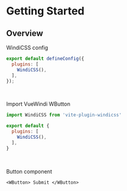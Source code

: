 # Getting Started


## Overview

WindiCSS config
```js
export default defineConfig({
  plugins: [
    WindiCSS(),
  ],
});
```

 <br />

Import VueWindi WButton

```js
import WindiCSS from 'vite-plugin-windicss'

export default {
  plugins: [
    WindiCSS(),
  ],
}
```

 <br />

 Button component

```vue
<WButton> Submit </WButton>
```